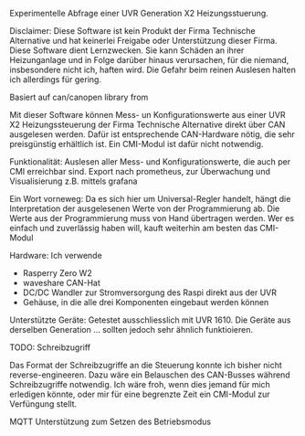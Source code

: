 Experimentelle Abfrage einer UVR Generation X2 Heizungsstuerung.

Disclaimer:
Diese Software ist kein Produkt der Firma Technische Alternative und hat keinerlei Freigabe oder Unterstützung dieser Firma. 
Diese Software dient Lernzwecken. Sie kann Schäden an ihrer Heizunganlage und in Folge darüber hinaus verursachen, für die niemand, insbesondere nicht ich, haften wird. Die Gefahr beim reinen Auslesen halten ich allerdings für gering. 


Basiert auf can/canopen library from 

Mit dieser Software können Mess- un Konfigurationswerte aus einer UVR X2 Heizungssteuerung der 
Firma Technische Alternative direkt über CAN ausgelesen werden.
Dafür ist entsprechende CAN-Hardware nötig, die sehr preisgünstig erhältlich ist. 
Ein CMI-Modul ist dafür nicht notwendig. 

Funktionalität:
Auslesen aller Mess- und Konfigurationswerte, die auch per CMI erreichbar sind.
Export nach prometheus, zur Überwachung und Visualisierung z.B. mittels grafana

Ein Wort vorneweg: Da es sich hier um Universal-Regler handelt, hängt die Interpretation 
der ausgelesenen Werte von der Programmierung ab. Die Werte aus der Programmierung muss von Hand übertragen werden. Wer es einfach und zuverlässig haben will, kauft weiterhin am besten das CMI-Modul

Hardware: 
Ich verwende
- Rasperry Zero W2
- waveshare CAN-Hat
- DC/DC Wandler zur Stromversorgung des Raspi direkt aus der UVR
- Gehäuse, in die alle drei Komponenten eingebaut werden können

Unterstützte Geräte:
Getestet ausschliesslich mit UVR 1610. Die Geräte aus derselben Generation ... sollten jedoch sehr ähnlich funktioieren. 

TODO:
Schreibzugriff

Das Format der Schreibzugriffe an die Steuerung konnte ich bisher nicht reverse-engineeren. Dazu wäre ein Belauschen des CAN-Busses während Schreibzugriffe notwendig.
Ich wäre froh, wenn dies jemand für mich erledigen könnte, oder mir für eine begrenzte Zeit ein CMI-Modul zur Verfüngung stellt. 

MQTT Unterstützung zum Setzen des Betriebsmodus

